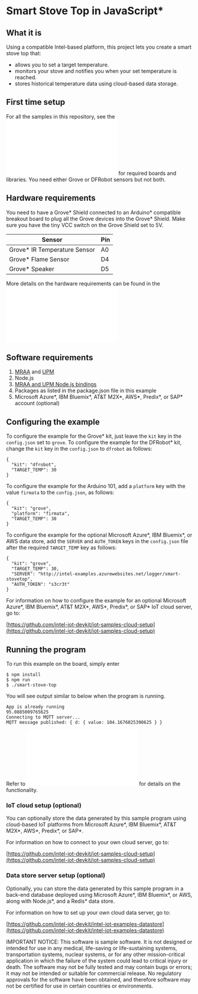 # Smart Stove Top in JavaScript*

## What it is

Using a compatible Intel-based platform, this project lets you create a smart stove top that:<br>
- allows you to set a target temperature.<br>
- monitors your stove and notifies you when your set temperature is reached.<br>
- stores historical temperature data using cloud-based data storage.

## First time setup  
For all the samples in this repository, see the ![General Setup Instructions](./../../README.md#setup) for required boards and libraries. You need either Grove or DFRobot sensors but not both.

## Hardware requirements

You need to have a Grove\* Shield connected to an Arduino\* compatible breakout board to plug all the Grove devices into the Grove\* Shield. Make sure you have the tiny VCC switch on the Grove Shield set to 5V.

Sensor | Pin
--- | ---
Grove\* IR Temperature Sensor | A0
Grove\* Flame Sensor | D4
Grove\* Speaker | D5

More details on the hardware requirements can be found in the ![project README](./../README.md)

## Software requirements

1. [MRAA](https://github.com/intel-iot-devkit/mraa) and [UPM](https://upm.mraa.io) 
1. Node.js 
2. [MRAA and UPM Node.js bindings](https://github.com/intel-iot-devkit/upm/blob/master/docs/installing.md)
2. Packages as listed in the package.json file in this example 
2. Microsoft Azure\*, IBM Bluemix\*, AT&T M2X\*, AWS\*, Predix\*, or SAP\* account (optional)

## Configuring the example

To configure the example for the Grove\* kit, just leave the `kit` key in the `config.json` set to `grove`. To configure the example for the DFRobot\* kit, change the `kit` key in the `config.json` to `dfrobot` as follows:

```
{
  "kit": "dfrobot",
  "TARGET_TEMP": 30
}
```

To configure the example for the Arduino 101, add a `platform` key with the value `firmata` to the `config.json`, as follows:

```
{
  "kit": "grove",
  "platform": "firmata",
  "TARGET_TEMP": 30
}
```

To configure the example for the optional Microsoft Azure\*, IBM Bluemix\*, or AWS data store, add the `SERVER` and `AUTH_TOKEN` keys in the `config.json` file after the required `TARGET_TEMP` key as follows:

```
{
  "kit": "grove",
  "TARGET_TEMP": 30,
  "SERVER": "http://intel-examples.azurewebsites.net/logger/smart-stovetop",
  "AUTH_TOKEN": "s3cr3t"
}
```

For information on how to configure the example for an optional Microsoft Azure\*, IBM Bluemix\*, AT&T M2X\*, AWS\*, Predix\*, or SAP\* IoT cloud server, go to:

[https://github.com/intel-iot-devkit/iot-samples-cloud-setup](https://github.com/intel-iot-devkit/iot-samples-cloud-setup)

## Running the program 

To run this example on the board, simply enter

    $ npm install
    $ npm run
    $ ./smart-stove-top
   
You will see output similar to below when the program is running.

```
App is already running 
95.0885009765625 
Connecting to MQTT server... 
MQTT message published: { d: { value: 104.1676025390625 } } 
```

Refer to ![How it Works](./../README.md#how-it-works) for details on the functionality.

### IoT cloud setup (optional)

You can optionally store the data generated by this sample program using cloud-based IoT platforms from Microsoft Azure\*, IBM Bluemix\*, AT&T M2X\*, AWS\*, Predix\*, or SAP\*.

For information on how to connect to your own cloud server, go to:

[https://github.com/intel-iot-devkit/iot-samples-cloud-setup](https://github.com/intel-iot-devkit/iot-samples-cloud-setup)

### Data store server setup (optional)

Optionally, you can store the data generated by this sample program in a back-end database deployed using Microsoft Azure\*, IBM Bluemix\*, or AWS, along with Node.js\*, and a Redis\* data store.

For information on how to set up your own cloud data server, go to:

[https://github.com/intel-iot-devkit/intel-iot-examples-datastore](https://github.com/intel-iot-devkit/intel-iot-examples-datastore)

IMPORTANT NOTICE: This software is sample software. It is not designed or intended for use in any medical, life-saving or life-sustaining systems, transportation systems, nuclear systems, or for any other mission-critical application in which the failure of the system could lead to critical injury or death. The software may not be fully tested and may contain bugs or errors; it may not be intended or suitable for commercial release. No regulatory approvals for the software have been obtained, and therefore software may not be certified for use in certain countries or environments.
